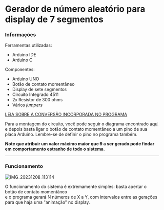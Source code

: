# Gerador de número aleatório para display de 7 segmentos 
### Informações
  <div align='left'>
    Ferramentas utilizadas: 
    <ul>
      <li>Arduino IDE</li>
      <li>Arduino C</li>
    </ul>
    Componentes: 
    <ul>
      <li>Arduino UNO</li>
      <li>Botão de contato momentâneo</li>
      <li>Display de sete segmentos</li>
      <li>Circuito Integrado 4511</li>
      <li>2x Resistor de 300 ohms</li>
      <li>Vários <i>jumpers</i></li>
    </ul>
    <p>
      <a href='https://byjus.com/maths/decimal-to-binary/'>LEIA SOBRE A CONVERSÃO INCORPORADA NO PROGRAMA</a><br/>
    </p>  
    <p>
      Para a montagem do circuito, você pode seguir o diagrama encontrado
      <a href='https://www.arduinoecia.com.br/como-usar-decodificador-cd4511-arduino-display-7-segmentos/'>aqui</a>
      e depois basta ligar o botão de contato momentâneo a um pino de sua placa Arduino. Lembre-se de definir o pino
      no programa também.
    </p>
    <p>
      <strong>Note que atribuir um valor máximo maior que 9 a ser gerado pode findar em comportamento estranho de todo o sistema.</strong>
    </p>
  </div>
  <hr/>
<h3>Funcionamento</h3>

![IMG_20231208_113114](https://github.com/IdeiaLab/sete-segmentos-aleatorio/assets/121146950/a805da3a-0262-4367-938d-90bcd5192002)

<div align='left'>
  O funcionamento do sistema é extremamente simples: basta apertar o botão de contato momentâneo<br/> e o programa gerará
  N números de X a Y, com intervalos entre as gerações para que haja uma "animação" no display.
</div>
